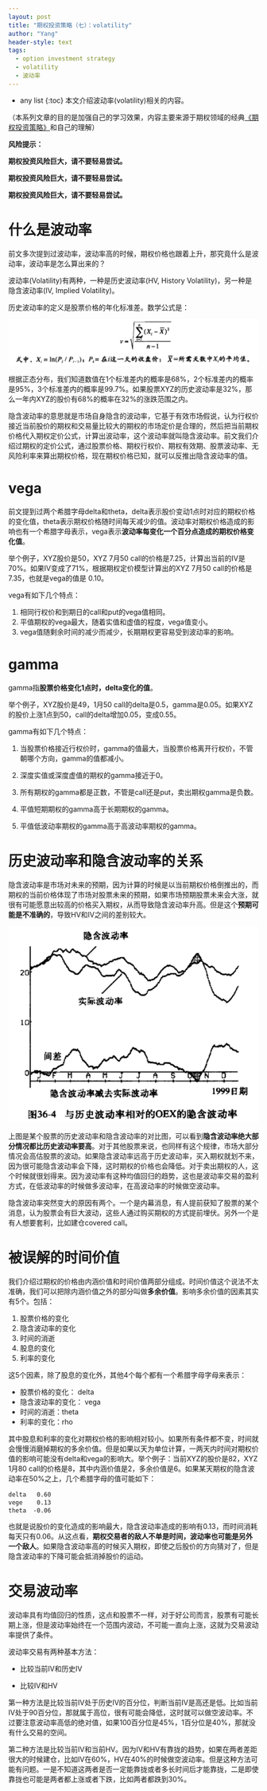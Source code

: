```yaml
---
layout: post
title: "期权投资策略（七）：volatility"
author: "Yang"
header-style: text
tags:
  - option investment strategy
  - volatility
  - 波动率
---
```


- any list
{:toc}
本文介绍波动率(volatility)相关的内容。

（本系列文章的目的是加强自己的学习效果，内容主要来源于期权领域的经典[《期权投资策略》](https://book.douban.com/subject/26345971/)和自己的理解）



**风险提示：**

**期权投资风险巨大，请不要轻易尝试。**

**期权投资风险巨大，请不要轻易尝试。**

**期权投资风险巨大，请不要轻易尝试。**



# 什么是波动率

前文多次提到过波动率，波动率高的时候，期权价格也跟着上升，那究竟什么是波动率，波动率是怎么算出来的？

波动率(Volatility)有两种，一种是历史波动率(HV, History Volatility)，另一种是隐含波动率(IV, Implied Volatility)。

历史波动率的定义是股票价格的年化标准差。数学公式是：

![图一](/img/in-post/2021-04-14-option-strategy-volatility/post-volatility1.png)

根据正态分布，我们知道数值在1个标准差内的概率是68%，2个标准差内的概率是95%，3个标准差内的概率是99.7%。如果股票XYZ的历史波动率是32%，那么一年内XYZ的股价有68%的概率在32%的涨跌范围之内。

隐含波动率的意思就是市场自身隐含的波动率，它基于有效市场假说，认为行权价接近当前股价的期权和交易量比较大的期权的市场定价是合理的，然后把当前期权价格代入期权定价公式，计算出波动率，这个波动率就叫隐含波动率。前文我们介绍过期权的定价公式，通过股票价格、期权行权价、期权有效期、股票波动率、无风险利率来算出期权价格，现在期权价格已知，就可以反推出隐含波动率的值。



# vega

前文提到过两个希腊字母delta和theta，delta表示股价变动1点时对应的期权价格的变化值，theta表示期权价格随时间每天减少的值。波动率对期权价格造成的影响也有一个希腊字母表示，vega表示**波动率每变化一个百分点造成的期权价格变化值**。

举个例子，XYZ股价是50，XYZ 7月50 call的价格是7.25，计算出当前的IV是70%。如果IV变成了71%，根据期权定价模型计算出的XYZ 7月50 call的价格是7.35，也就是vega的值是 0.10。

vega有如下几个特点：

1. 相同行权价和到期日的call和put的vega值相同。
2. 平值期权的vega最大，随着实值和虚值的程度，vega值变小。
3. vega值随剩余时间的减少而减少，长期期权更容易受到波动率的影响。



# gamma

gamma指**股票价格变化1点时，delta变化的值**。

举个例子，XYZ股价是49，1月50 call的delta是0.5，gamma是0.05。如果XYZ的股价上涨1点到50，call的delta增加0.05，变成0.55。

gamma有如下几个特点：

1. 当股票价格接近行权价时，gamma的值最大，当股票价格离开行权价，不管朝哪个方向，gamma的值都减小。

2. 深度实值或深度虚值的期权的gamma接近于0。

3. 所有期权的gamma都是正数，不管是call还是put，卖出期权gamma是负数。
4. 平值短期期权的gamma高于长期期权的gamma。
5. 平值低波动率期权的gamma高于高波动率期权的gamma。



# 历史波动率和隐含波动率的关系

隐含波动率是市场对未来的预期，因为计算的时候是以当前期权价格倒推出的，而期权的当前价格体现了市场对股票未来的预期，如果市场预期股票未来会大涨，就很有可能愿意出较高的价格买入期权，从而导致隐含波动率升高。但是这个**预期可能是不准确的**，导致HV和IV之间的差别较大。

![图二](/img/in-post/2021-04-14-option-strategy-volatility/post-volatility2.png)

上图是某个股票的历史波动率和隐含波动率的对比图，可以看到**隐含波动率绝大部分情况都比历史波动率要高**。对于其他股票来说，也同样有这个规律，市场大部分情况会高估股票的波动。如果隐含波动率远高于历史波动率，买入期权就划不来，因为很可能隐含波动率会下降，这时期权的价格也会降低。对于卖出期权的人，这个时候就很划得来。因为波动率有这种均值回归的趋势，这也是波动率交易的盈利方式，在低波动率的时候做多波动率，在高波动率的时候做空波动率。

隐含波动率突然变大的原因有两个。一个是内幕消息，有人提前获知了股票的某个消息，认为股票会有巨大波动，这些人通过购买期权的方式提前埋伏。另外一个是有人想要套利，比如建仓covered call。



# 被误解的时间价值

我们介绍过期权的价格由内涵价值和时间价值两部分组成。时间价值这个说法不太准确，我们可以把除内涵价值之外的部分叫做**多余价值**。影响多余价值的因素其实有5个。包括：

1. 股票价格的变化
2. 隐含波动率的变化
3. 时间的消逝
4. 股息的变化
5. 利率的变化

这5个因素，除了股息的变化外，其他4个每个都有一个希腊字母字母来表示：

- 股票价格的变化： delta
- 隐含波动率的变化： vega
- 时间的消逝：theta
- 利率的变化：rho

其中股息和利率的变化对期权价格的影响相对较小。如果所有条件都不变，时间就会慢慢消磨掉期权的多余价值。但是如果以天为单位计算，一两天内时间对期权价值的影响可能没有delta和vega的影响大。举个例子：当前XYZ的股价是82，XYZ 1月80 call的价格是8，其中内涵价值是2，多余价值是6。如果某天期权的隐含波动率在50%之上，几个希腊字母的值可能如下：

```
delta   0.60
vege    0.13
theta  -0.06
```

也就是说股价的变化造成的影响最大，隐含波动率造成的影响有0.13，而时间消耗每天只有0.06。从这点看，**期权交易者的敌人不单是时间，波动率也可能是另外一个敌人**。如果隐含波动率高的时候买入期权，即使之后股价的方向猜对了，但是隐含波动率的下降可能会抵消掉股价的运动。



# 交易波动率

波动率具有均值回归的性质，这点和股票不一样，对于好公司而言，股票有可能长期上涨，但是波动率始终在一个范围内波动，不可能一直向上涨，这就为交易波动率提供了条件。

波动率交易有两种基本方法：

- 比较当前IV和历史IV

- 比较IV和HV

第一种方法是比较当前IV处于历史IV的百分位，判断当前IV是高还是低。比如当前IV处于90百分位，那就属于高位，很有可能会降低，这时就可以做空波动率。不过要注意波动率高低的绝对值，如果100百分位是45%，1百分位是40%，那就没有什么交易的空间。

第二种方法是比较当前IV和当前HV。因为IV和HV有靠拢的趋势，如果在两者差距很大的时候建仓，比如IV在60%，HV在40%的时候做空波动率。但是这种方法可能有问题。一是不知道这两者是否一定能靠拢或者多长时间后才能靠拢，二是即使靠拢也可能是两者都上涨或者下跌，比如两者都跌到30%。
